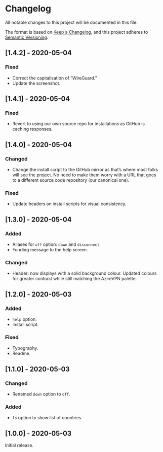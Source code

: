 # Changelog

All notable changes to this project will be documented in this file.

The format is based on [Keep a Changelog](https://keepachangelog.com/en/1.0.0/), and this project adheres to [Semantic Versioning](https://semver.org/spec/v2.0.0.html).


## [1.4.2] - 2020-05-04

### Fixed

  - Correct the capitalisation of “WireGuard.”
  - Update the screenshot.

## [1.4.1] - 2020-05-04

### Fixed

  - Revert to using our own source repo for installations as GitHub is caching responses.

## [1.4.0] - 2020-05-04

### Changed

  - Change the install script to the GitHub mirror as that’s where most folks will see the project. No need to make them worry with a URL that goes to a different source code repository (our canonical one).

### Fixed

  - Update headers on install scripts for visual consistency.

## [1.3.0] - 2020-05-04

### Added

  - Aliases for `off` option: `down` and `disconnect`.
  - Funding message to the help screen.

### Changed

  - Header: now displays with a solid background colour. Updated colours for greater contrast while still matching the AzireVPN palette.

## [1.2.0] - 2020-05-03

### Added

  - `help` option.
  - Install script.

### Fixed

  - Typography.
  - Readme.

## [1.1.0] - 2020-05-03

### Changed

  - Renamed `down` option to `off`.

### Added

  - `ls` option to show list of countries.

## [1.0.0] - 2020-05-03

Initial release.
